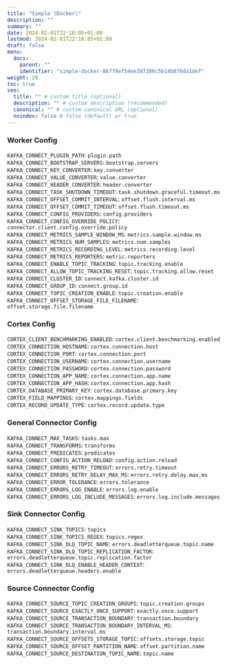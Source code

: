```yaml
---
title: "Simple (Docker)"
description: ""
summary: ""
date: 2024-02-01T22:18:05+01:00
lastmod: 2024-02-01T22:18:05+01:00
draft: false
menu:
  docs:
    parent: ""
    identifier: "simple-docker-86779ef54ee397206c5b14b876da1def"
weight: 20
toc: true
seo:
  title: "" # custom title (optional)
  description: "" # custom description (recommended)
  canonical: "" # custom canonical URL (optional)
  noindex: false # false (default) or true
---
```


### Worker Config
`KAFKA_CONNECT_PLUGIN_PATH`: `plugin.path` <br/>
`KAFKA_CONNECT_BOOTSTRAP_SERVERS`: `bootstrap.servers` <br/>
`KAFKA_CONNECT_KEY_CONVERTER`: `key.converter` <br/>
`KAFKA_CONNECT_VALUE_CONVERTER`: `value.converter` <br/>
`KAFKA_CONNECT_HEADER_CONVERTER`: `header.converter` <br/>
`KAFKA_CONNECT_TASK_SHUTDOWN_TIMEOUT`: `task.shutdown.graceful.timeout.ms` <br/>
`KAFKA_CONNECT_OFFSET_COMMIT_INTERVAL`: `offset.flush.interval.ms` <br/>
`KAFKA_CONNECT_OFFSET_COMMIT_TIMEOUT`: `offset.flush.timeout.ms` <br/>
`KAFKA_CONNECT_CONFIG_PROVIDERS`: `config.providers` <br/>
`KAFKA_CONNECT_CONFIG_OVERRIDE_POLICY`: `connector.client.config.override.policy` <br/>
`KAFKA_CONNECT_METRICS_SAMPLE_WINDOW_MS`: `metrics.sample.window.ms` <br/>
`KAFKA_CONNECT_METRICS_NUM_SAMPLES`: `metrics.num.samples` <br/>
`KAFKA_CONNECT_METRICS_RECORDING_LEVEL`: `metrics.recording.level` <br/>
`KAFKA_CONNECT_METRICS_REPORTERS`: `metric.reporters` <br/>
`KAFKA_CONNECT_ENABLE_TOPIC_TRACKING`: `topic.tracking.enable` <br/>
`KAFKA_CONNECT_ALLOW_TOPIC_TRACKING_RESET`: `topic.tracking.allow.reset` <br/>
`KAFKA_CONNECT_CLUSTER_ID`: `connect.kafka.cluster.id` <br/>
`KAFKA_CONNECT_GROUP_ID`: `connect.group.id` <br/>
`KAFKA_CONNECT_TOPIC_CREATION_ENABLE`: `topic.creation.enable` <br/>
`KAFKA_CONNECT_OFFSET_STORAGE_FILE_FILENAME`: `offset.storage.file.filename` <br/>

### Cortex Config
`CORTEX_CLIENT_BENCHMARKING_ENABLED`: `cortex.client.benchmarking.enabled` <br/>
`CORTEX_CONNECTION_HOSTNAME`: `cortex.connection.host` <br/>
`CORTEX_CONNECTION_PORT`: `cortex.connection.port` <br/>
`CORTEX_CONNECTION_USERNAME`: `cortex.connection.username` <br/>
`CORTEX_CONNECTION_PASSWORD`: `cortex.connection.password` <br/>
`CORTEX_CONNECTION_APP_NAME`: `cortex.connection.app.name` <br/>
`CORTEX_CONNECTION_APP_HASH`: `cortex.connection.app.hash` <br/>
`CORTEX_DATABASE_PRIMARY_KEY`: `cortex.database.primary.key` <br/>
`CORTEX_FIELD_MAPPINGS`: `cortex.mappings.fields` <br/>
`CORTEX_RECORD_UPDATE_TYPE`: `cortex.record.update.type` <br/>

### General Connector Config
`KAFKA_CONNECT_MAX_TASKS`: `tasks.max` <br/>
`KAFKA_CONNECT_TRANSFORMS`: `transforms` <br/>
`KAFKA_CONNECT_PREDICATES`: `predicates` <br/>
`KAFKA_CONNECT_CONFIG_ACTION_RELOAD`: `config.action.reload` <br/>
`KAFKA_CONNECT_ERRORS_RETRY_TIMEOUT`: `errors.retry.timeout` <br/>
`KAFKA_CONNECT_ERRORS_RETRY_DELAY_MAX_MS`: `errors.retry.delay.max.ms` <br/>
`KAFKA_CONNECT_ERROR_TOLERANCE`: `errors.tolerance` <br/>
`KAFKA_CONNECT_ERRORS_LOG_ENABLE`: `errors.log.enable` <br/>
`KAFKA_CONNECT_ERRORS_LOG_INCLUDE_MESSAGES`: `errors.log.include.messages` <br/>

### Sink Connector Config
`KAFKA_CONNECT_SINK_TOPICS`: `topics` <br/>
`KAFKA_CONNECT_SINK_TOPICS_REGEX`: `topics.regex` <br/>
`KAFKA_CONNECT_SINK_DLQ_TOPIC_NAME`: `errors.deadletterqueue.topic.name` <br/>
`KAFKA_CONNECT_SINK_DLQ_TOPIC_REPLICATION_FACTOR`: `errors.deadletterqueue.topic.replication.factor` <br/>
`KAFKA_CONNECT_SINK_DLQ_ENABLE_HEADER_CONTEXT`: `errors.deadletterqueue.headers.enable` <br/>

### Source Connector Config
`KAFKA_CONNECT_SOURCE_TOPIC_CREATION_GROUPS`: `topic.creation.groups` <br/>
`KAFKA_CONNECT_SOURCE_EXACTLY_ONCE_SUPPORT`: `exactly.once.support` <br/>
`KAFKA_CONNECT_SOURCE_TRANSACTION_BOUNDARY`: `transaction.boundary` <br/>
`KAFKA_CONNECT_SOURCE_TRANSACTION_BOUNDARY_INTERVAL_MS`: `transaction.boundary.interval.ms` <br/>
`KAFKA_CONNECT_SOURCE_OFFSETS_STORAGE_TOPIC`: `offsets.storage.topic` <br/>
`KAFKA_CONNECT_SOURCE_OFFSET_PARTITION_NAME`: `offset.partition.name` <br/>
`KAFKA_CONNECT_SOURCE_DESTINATION_TOPIC_NAME`: `topic.name` <br/>